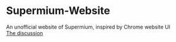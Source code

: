 # Supermium-Website
An unofficial website of Supermium, inspired by Chrome website UI  
[The discussion](https://github.com/win32ss/supermium/discussions/310)
